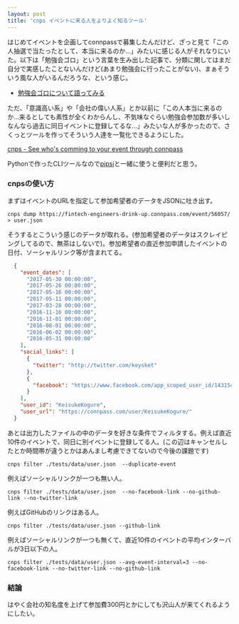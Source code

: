 ```yaml
---
layout: post
title: 'cnps イベントに来る人をよりよく知るツール'
---
```


はじめてイベントを企画してconnpassで募集したんだけど、ざっと見て「この人抽選で当たったとして、本当に来るのか...」みたいに感じる人がそれなりにいた。以下は「勉強会ゴロ」という言葉を生み出した記事で、分類に関してはまだ自分で実感したことないんだけど(あまり勉強会に行ったことがない)、まぁそういう風な人がいるんだろうな、という感じ。

- [勉強会ゴロについて語ってみる](http://anond.hatelabo.jp/20160829192722)

ただ、「意識高い系」や「会社の偉い人系」とか以前に「この人本当に来るのか...来るとしても素性が全くわからんし、不気味なぐらい勉強会参加数が多いしなんなら過去に同日イベントに登録してるな...」みたいな人が多かったので、さくっとツールを作ってそういう人達を一覧化できるようにした。

[cnps - See who's comming to your event through connpass](https://github.com/achiku/cnps)

Pythonで作ったCLIツールなので[pipsi](https://github.com/mitsuhiko/pipsi)と一緒に使うと便利だと思う。

### cnpsの使い方

まずはイベントのURLを指定して参加希望者のデータをJSONに吐き出す。

```
cnps dump https://fintech-engineers-drink-up.connpass.com/event/56057/ > user.json
```

そうするとこういう感じのデータが取れる。(参加希望者のデータはスクレイピングしてるので、無茶はしないで)。参加希望者の直近参加申請したイベントの日付、ソーシャルリンク等が含まれてる。

```json
  {
    "event_dates": [
      "2017-05-30 00:00:00", 
      "2017-05-26 00:00:00", 
      "2017-05-16 00:00:00", 
      "2017-05-11 00:00:00", 
      "2017-03-28 00:00:00", 
      "2016-11-16 00:00:00", 
      "2016-11-01 00:00:00", 
      "2016-08-01 00:00:00", 
      "2016-06-02 00:00:00", 
      "2016-05-31 00:00:00"
    ], 
    "social_links": [
      {
        "twitter": "http://twitter.com/keysket"
      }, 
      {
        "facebook": "https://www.facebook.com/app_scoped_user_id/1431545096/"
      }
    ], 
    "user_id": "KeisukeKogure", 
    "user_url": "https://connpass.com/user/KeisukeKogure/"
  }
```


あとは出力したファイルの中のデータを好きな条件でフィルタする。例えば直近10件のイベントで、同日に別イベントに登録してる人。(この辺はキャンセルしたとか時間帯が違うとかはあんまし考慮できてないので今後の課題です)

```
cnps filter ./tests/data/user.json  --duplicate-event
```

例えばソーシャルリンクが一つも無い人。

```
cnps filter ./tests/data/user.json  --no-facebook-link --no-github-link --no-twitter-link
```

例えばGitHubのリンクはある人。

```
cnps filter ./tests/data/user.json --github-link
```

例えばソーシャルリンクが一つも無くて、直近10件のイベントの平均インターバルが3日以下の人。

```
cnps filter ./tests/data/user.json --avg-event-interval=3 --no-facebook-link --no-twitter-link --no-github-link
```


### 結論

はやく会社の知名度を上げて参加費300円とかにしても沢山人が来てくれるようにしたい。
